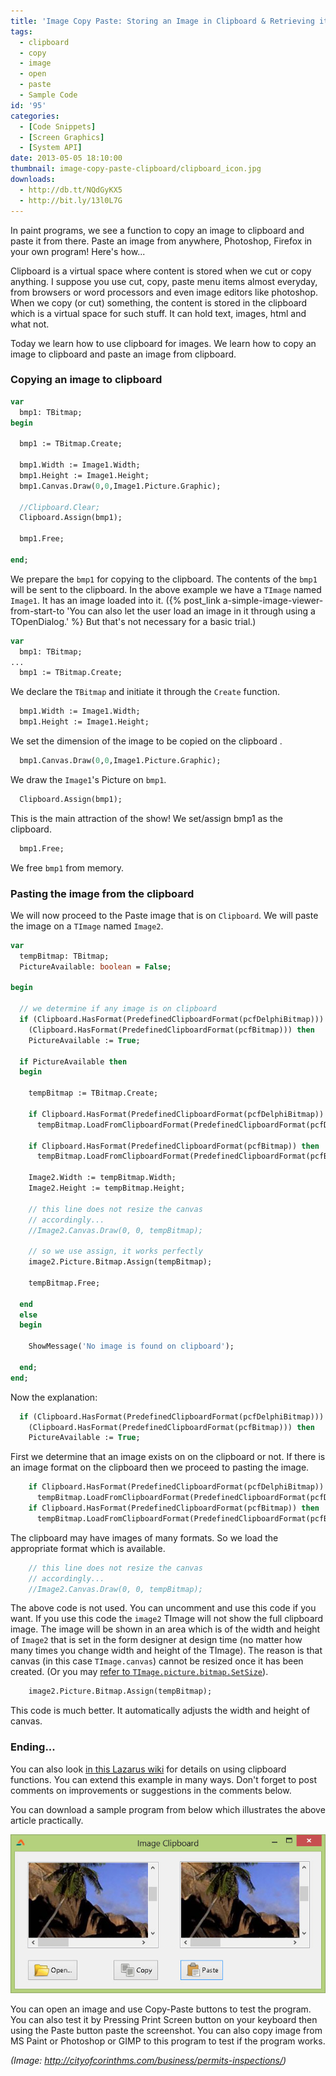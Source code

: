 ```yaml
---
title: 'Image Copy Paste: Storing an Image in Clipboard & Retrieving it'
tags:
  - clipboard
  - copy
  - image
  - open
  - paste
  - Sample Code
id: '95'
categories:
  - [Code Snippets]
  - [Screen Graphics]
  - [System API]
date: 2013-05-05 18:10:00
thumbnail: image-copy-paste-clipboard/clipboard_icon.jpg
downloads:
  - http://db.tt/NQdGyKX5
  - http://bit.ly/13l0L7G
---
```


In paint programs, we see a function to copy an image to clipboard and paste it from there. Paste an image from anywhere, Photoshop, Firefox in your own program! Here's how...
<!-- more -->


Clipboard is a virtual space where content is stored when we cut or copy anything. I suppose you use cut, copy, paste menu items almost everyday, from browsers or word processors and even image editors like photoshop. When we copy (or cut) something, the content is stored in the clipboard which is a virtual space for such stuff. It can hold text, images, html and what not.

Today we learn how to use clipboard for images. We learn how to copy an image to clipboard and paste an image from clipboard.


### Copying an image to clipboard

```pascal
var
  bmp1: TBitmap;
begin

  bmp1 := TBitmap.Create;

  bmp1.Width := Image1.Width;
  bmp1.Height := Image1.Height;
  bmp1.Canvas.Draw(0,0,Image1.Picture.Graphic);

  //Clipboard.Clear;
  Clipboard.Assign(bmp1);

  bmp1.Free;

end;
```

We prepare the `bmp1` for copying to the clipboard. The contents of the `bmp1` will be sent to the clipboard. In the above example we have a `TImage` named `Image1`. It has an image loaded into it. ({% post_link a-simple-image-viewer-from-start-to 'You can also let the user load an image in it through using a TOpenDialog.' %} But that's not necessary for a basic trial.)

```pascal
var
  bmp1: TBitmap;
...
  bmp1 := TBitmap.Create;
```

We declare the `TBitmap` and initiate it through the `Create` function.

```pascal
  bmp1.Width := Image1.Width;
  bmp1.Height := Image1.Height;
```

We set the dimension of the image to be copied on the clipboard .

```pascal
  bmp1.Canvas.Draw(0,0,Image1.Picture.Graphic);
```

We draw the `Image1`'s Picture on `bmp1`.

```pascal
  Clipboard.Assign(bmp1);
```

This is the main attraction of the show! We set/assign bmp1 as the clipboard.

```pascal
  bmp1.Free;
```

We free `bmp1` from memory.


### Pasting the image from the clipboard

We will now proceed to the Paste image that is on `Clipboard`. We will paste the image on a `TImage` named `Image2`.

```pascal
var
  tempBitmap: TBitmap;
  PictureAvailable: boolean = False;

begin

  // we determine if any image is on clipboard
  if (Clipboard.HasFormat(PredefinedClipboardFormat(pcfDelphiBitmap))) or
    (Clipboard.HasFormat(PredefinedClipboardFormat(pcfBitmap))) then
    PictureAvailable := True;

  if PictureAvailable then
  begin

    tempBitmap := TBitmap.Create;

    if Clipboard.HasFormat(PredefinedClipboardFormat(pcfDelphiBitmap)) then
      tempBitmap.LoadFromClipboardFormat(PredefinedClipboardFormat(pcfDelphiBitmap));

    if Clipboard.HasFormat(PredefinedClipboardFormat(pcfBitmap)) then
      tempBitmap.LoadFromClipboardFormat(PredefinedClipboardFormat(pcfBitmap));

    Image2.Width := tempBitmap.Width;
    Image2.Height := tempBitmap.Height;

    // this line does not resize the canvas
    // accordingly...
    //Image2.Canvas.Draw(0, 0, tempBitmap);

    // so we use assign, it works perfectly
    image2.Picture.Bitmap.Assign(tempBitmap);

    tempBitmap.Free;

  end
  else
  begin

    ShowMessage('No image is found on clipboard');

  end;
end;
```

Now the explanation:

```pascal
  if (Clipboard.HasFormat(PredefinedClipboardFormat(pcfDelphiBitmap))) or
    (Clipboard.HasFormat(PredefinedClipboardFormat(pcfBitmap))) then
    PictureAvailable := True;
```

First we determine that an image exists on on the clipboard or not. If there is an image format on the clipboard then we proceed to pasting the image.

```pascal
    if Clipboard.HasFormat(PredefinedClipboardFormat(pcfDelphiBitmap)) then
      tempBitmap.LoadFromClipboardFormat(PredefinedClipboardFormat(pcfDelphiBitmap));
    if Clipboard.HasFormat(PredefinedClipboardFormat(pcfBitmap)) then
      tempBitmap.LoadFromClipboardFormat(PredefinedClipboardFormat(pcfBitmap));
```

The clipboard may have images of many formats. So we load the appropriate format which is available.

```pascal
    // this line does not resize the canvas
    // accordingly...
    //Image2.Canvas.Draw(0, 0, tempBitmap);
```

The above code is not used. You can uncomment and use this code if you want. If you use this code the `image2` TImage will not show the full clipboard image. The image will be shown in an area which is of the width and height of `Image2` that is set in the form designer at design time (no matter how many times you change width and height of the TImage). The reason is that canvas (in this case `TImage.canvas`) cannot be resized once it has been created. (Or you may [refer to `TImage.picture.bitmap.SetSize`](http://lazarus.freepascal.org/index.php/topic,20709.0.html)).

```pascal
    image2.Picture.Bitmap.Assign(tempBitmap);
```

This code is much better. It automatically adjusts the width and height of canvas.


### Ending...

You can also look [in this Lazarus wiki](http://wiki.lazarus.freepascal.org/Clipboard) for details on using clipboard functions. You can extend this example in many ways. Don't forget to post comments on improvements or suggestions in the comments below.

You can download a sample program from below which illustrates the above article practically.


![](image-copy-paste-clipboard/image-clipboard-copy-paste-.jpg)


You can open an image and use Copy-Paste buttons to test the program. You can also test it by Pressing Print Screen button on your keyboard then using the Paste button paste the screenshot. You can also copy image from MS Paint or Photoshop or GIMP to this program to test if the program works.

_(Image: http://cityofcorinthms.com/business/permits-inspections/)_

